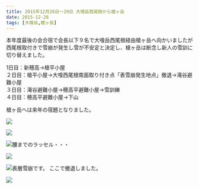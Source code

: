 ```yaml
---
title: 2015年12月26日～29日 大喰岳西尾根から槍ヶ岳
date: 2015-12-26
tags: [大喰岳,槍ヶ岳]
---
```


本年度最後の会合宿で会長以下９名で大喰岳西尾根経由槍ヶ岳へ向かいましたが  
西尾根取付きで雪崩が発生し雪が不安定と決定し、槍ヶ岳は断念し新人の雪訓に切り替えました。  

1日目：新穂高→槍平小屋  
２日目：槍平小屋→大喰西尾根南面取り付き点「表雪崩発生地点」撤退→滝谷避難小屋  
３日目：滝谷避難小屋→穂高平避難小屋→雪訓練  
４日目：穂高平避難小屋→下山  

槍ヶ岳へは来年の宿題となりました。  

![](pc261136.jpg)  

![](pc271141.jpg)  

![腰までのラッセル・・・](pc271147.jpg)  


![](pc271150.jpg)  

![表層雪崩です。<br>ここで撤退しました。](pc271153.jpg)  

![](pc271157.jpg)
